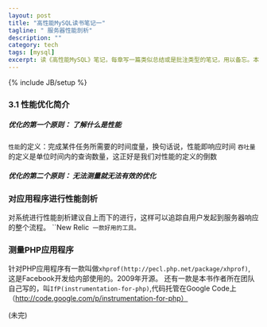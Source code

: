 ```yaml
---
layout: post
title: "高性能MySQL读书笔记一"
tagline: " 服务器性能剖析"
description: ""
category: tech
tags: [mysql]
excerpt: 读《高性能MySQL》笔记，每章写一篇类似总结或是批注类型的笔记，用以备忘。本章节的专题是：服务器性能优化。
---
```

{% include JB/setup %}


### 3.1 性能优化简介

##### 优化的第一个原则： 了解什么是性能
`性能`的定义：完成某件任务所需要的时间度量，换句话说，性能即响应时间
`吞吐量`的定义是单位时间内的查询数量，这正好是我们对性能的定义的倒数


##### 优化的第二个原则： 无法测量就无法有效的优化


### 对应用程序进行性能剖析
对系统进行性能剖析建议自上而下的进行，这样可以追踪自用户发起到服务器响应的整个流程。
``New Relic` 一款好用的工具。`

### 测量PHP应用程序

针对PHP应用程序有一款叫做`xhprof(http://pecl.php.net/package/xhprof)`, 这是Facebook开发给内部使用的。2009年开源。
还有一款是本书作者所在团队自己写的，叫`IfP(instrumentation-for-php)`,代码托管在Google Code上（http://code.google.com/p/instrumentation-for-php）






(未完)